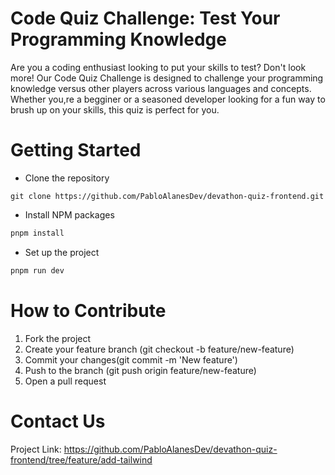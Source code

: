# Code Quiz Challenge: Test Your Programming Knowledge

Are you a coding enthusiast looking to put your skills to test? Don't look more! Our Code Quiz Challenge is designed to challenge your programming knowledge versus other players across various languages and concepts. Whether you,re a begginer or a seasoned developer looking for a fun way to brush up on your skills, this quiz is perfect for you.

# Getting Started

- Clone the repository

```git
git clone https://github.com/PabloAlanesDev/devathon-quiz-frontend.git
```

- Install NPM packages

```sh
pnpm install
```

- Set up the project

```sh
pnpm run dev
```

# How to Contribute

1. Fork the project
2. Create your feature branch (git checkout -b feature/new-feature)
3. Commit your changes(git commit -m 'New feature')
4. Push to the branch (git push origin feature/new-feature)
5. Open a pull request

# Contact Us

Project Link: https://github.com/PabloAlanesDev/devathon-quiz-frontend/tree/feature/add-tailwind
